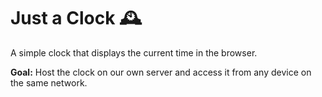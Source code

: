 # Just a Clock 🕰️

A simple clock that displays the current time in the browser.

**Goal:** Host the clock on our own server and access it from any device on the same network.
